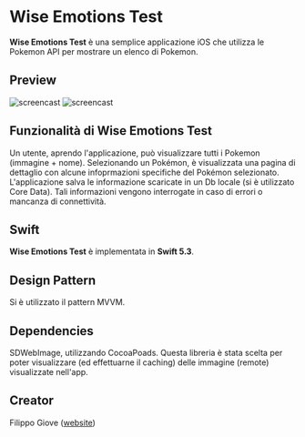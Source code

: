 # Wise Emotions Test

**Wise Emotions Test** è una semplice applicazione iOS che utilizza le Pokemon API per mostrare un elenco di Pokemon.
## Preview
![screencast](http://filippo-giove.com/public/image0.png)
![screencast](http://filippo-giove.com/public/image1.png)


## Funzionalità di **Wise Emotions Test**  
Un utente, aprendo l'applicazione, può visualizzare tutti i Pokemon (immagine + nome). Selezionando un Pokémon, è visualizzata una pagina di dettaglio con alcune infoprmazioni specifiche del Pokémon selezionato.
L'applicazione salva le informazione scaricate in un Db locale (si è utilizzato Core Data). Tali informazioni vengono interrogate in caso di errori o mancanza di connettività.

## Swift
**Wise Emotions Test** è implementata in **Swift 5.3**.

## Design Pattern
Si è utilizzato il pattern MVVM.

## Dependencies

SDWebImage, utilizzando CocoaPoads. Questa libreria è stata scelta per poter visualizzare (ed effettuarne il caching) delle immagine (remote) visualizzate nell'app.

## Creator

Filippo Giove ([website](http://filippo-giove.com))
